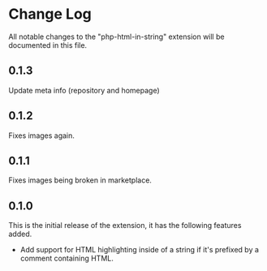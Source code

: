# Change Log

All notable changes to the "php-html-in-string" extension will be documented in this file.

## 0.1.3
Update meta info (repository and homepage)

## 0.1.2
Fixes images again.

## 0.1.1
Fixes images being broken in marketplace.

## 0.1.0
This is the initial release of the extension, it has the following features added.
- Add support for HTML highlighting inside of a string if it's prefixed by a comment containing HTML.
